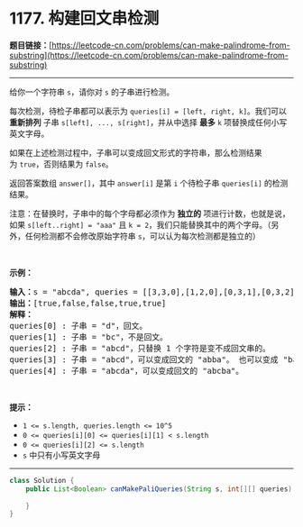 # 1177. 构建回文串检测

**题目链接：**[https://leetcode-cn.com/problems/can-make-palindrome-from-substring](https://leetcode-cn.com/problems/can-make-palindrome-from-substring)

---

<div class="content__1Y2H">
 <div class="notranslate">
  <p>给你一个字符串&nbsp;<code>s</code>，请你对&nbsp;<code>s</code>&nbsp;的子串进行检测。</p> 
  <p>每次检测，待检子串都可以表示为&nbsp;<code>queries[i] = [left, right, k]</code>。我们可以 <strong>重新排列</strong> 子串&nbsp;<code>s[left], ..., s[right]</code>，并从中选择 <strong>最多</strong> <code>k</code>&nbsp;项替换成任何小写英文字母。&nbsp;</p> 
  <p>如果在上述检测过程中，子串可以变成回文形式的字符串，那么检测结果为&nbsp;<code>true</code>，否则结果为&nbsp;<code>false</code>。</p> 
  <p>返回答案数组&nbsp;<code>answer[]</code>，其中&nbsp;<code>answer[i]</code>&nbsp;是第&nbsp;<code>i</code>&nbsp;个待检子串&nbsp;<code>queries[i]</code>&nbsp;的检测结果。</p> 
  <p>注意：在替换时，子串中的每个字母都必须作为 <strong>独立的</strong> 项进行计数，也就是说，如果&nbsp;<code>s[left..right] = "aaa"</code>&nbsp;且&nbsp;<code>k = 2</code>，我们只能替换其中的两个字母。（另外，任何检测都不会修改原始字符串 <code>s</code>，可以认为每次检测都是独立的）</p> 
  <p>&nbsp;</p> 
  <p><strong>示例：</strong></p> 
  <pre class="language-text"><strong>输入：</strong>s = "abcda", queries = [[3,3,0],[1,2,0],[0,3,1],[0,3,2],[0,4,1]]
<strong>输出：</strong>[true,false,false,true,true]
<strong>解释：</strong>
queries[0] : 子串 = "d"，回文。
queries[1] :&nbsp;子串 = "bc"，不是回文。
queries[2] :&nbsp;子串 = "abcd"，只替换 1 个字符是变不成回文串的。
queries[3] :&nbsp;子串 = "abcd"，可以变成回文的 "abba"。 也可以变成 "baab"，先重新排序变成 "bacd"，然后把 "cd" 替换为 "ab"。
queries[4] :&nbsp;子串 = "abcda"，可以变成回文的 "abcba"。
</pre> 
  <p>&nbsp;</p> 
  <p><strong>提示：</strong></p> 
  <ul> 
   <li><code>1 &lt;= s.length,&nbsp;queries.length&nbsp;&lt;= 10^5</code></li> 
   <li><code>0 &lt;= queries[i][0] &lt;= queries[i][1] &lt;&nbsp;s.length</code></li> 
   <li><code>0 &lt;= queries[i][2] &lt;= s.length</code></li> 
   <li><code>s</code> 中只有小写英文字母</li> 
  </ul> 
 </div>
</div>

---

```java
class Solution {
    public List<Boolean> canMakePaliQueries(String s, int[][] queries) {
        
    }
}
```